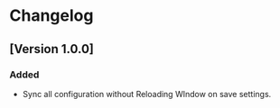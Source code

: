 # Changelog

## [Version 1.0.0]

### Added

- Sync all configuration without Reloading WIndow on save settings.